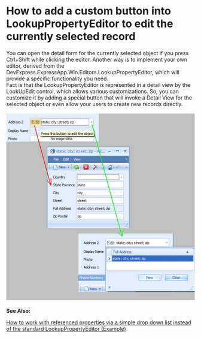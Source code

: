 # How to add a custom button into LookupPropertyEditor to edit the currently selected record


<p>You can open the detail form for the currently selected object if you press Ctrl+Shift while clicking the editor. Another way is to implement your own editor, derived from the DevExpress.ExpressApp.Win.Editors.LookupPropertyEditor, which will provide a specific functionality you need.<br />Fact is that the LookupPropertyEditor is represented in a detail view by the LookUpEdit control, which allows various customizations. So, you can customize it by adding a special button that will invoke a Detail View for the selected object or even allow your users to create new records directly.<br /><br /><img src="https://raw.githubusercontent.com/DevExpress-Examples/how-to-add-a-custom-button-into-lookuppropertyeditor-to-edit-the-currently-selected-record-e774/11.1.4+/media/94d807ac-64cf-11e4-80ba-00155d624807.png"><br /><br /><strong>See Also:</strong></p>
<p><a href="https://www.devexpress.com/Support/Center/p/e1101">How to work with referenced properties via a simple drop down list instead of the standard LookupPropertyEditor (Example)</a></p>

<br/>


